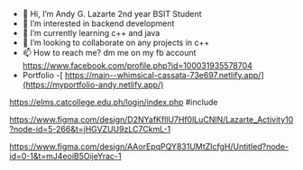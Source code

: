 - 👋 Hi, I’m Andy G. Lazarte 2nd year BSIT Student
- 👀 I’m interested in backend development
- 🌱 I’m currently learning c++ and java
- 💞️ I’m looking to collaborate on any projects in c++
- 📫 How to reach me? dm me on my fb account https://www.facebook.com/profile.php?id=100031935578704
- Portfolio -[ https://main--whimsical-cassata-73e697.netlify.app/](https://myportfolio-andy.netlify.app/)

<!---
andytechh/andytechh is a ✨ special ✨ repository because its `README.md` (this file) appears on your GitHub profile.
You can click the Preview link to take a look at your changes.
https://www.figma.com/design/lGuqUQJdSZvV0tNcmmfya4/Untitled?node-id=1-2&t=UjovqP2ujPcfGQUB-1
--->
https://elms.catcollege.edu.ph/login/index.php
#include <iostream>

https://www.figma.com/design/D2NYafKfllU7Hf0lLuCNlN/Lazarte_Activity10?node-id=5-266&t=jHGVZUU9zLC7CkmL-1

https://www.figma.com/design/AAorEpqPQY831UMtZIcfgH/Untitled?node-id=0-1&t=mJ4eoiB5OijeYrac-1
